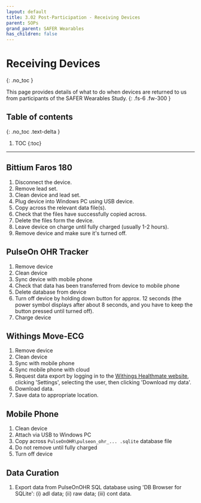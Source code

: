 ```yaml
---
layout: default
title: 3.02 Post-Participation - Receiving Devices
parent: SOPs
grand_parent: SAFER Wearables
has_children: false
---
```


# Receiving Devices
{: .no_toc }

This page provides details of what to do when devices are returned to us from participants of the SAFER Wearables Study.
{: .fs-6 .fw-300 }

## Table of contents
{: .no_toc .text-delta }

1. TOC
{:toc}

---

## Bittium Faros 180

1. Disconnect the device.
2. Remove lead set.
3. Clean device and lead set.
4. Plug device into Windows PC using USB device.
5. Copy across the relevant data file(s).
6. Check that the files have successfully copied across.
7. Delete the files form the device.
8. Leave device on charge until fully charged (usually 1-2 hours).
9. Remove device and make sure it's turned off.


## PulseOn OHR Tracker

1. Remove device
2. Clean device
3. Sync device with mobile phone
4. Check that data has been transferred from device to mobile phone
5. Delete database from device
6. Turn off device by holding down button for approx. 12 seconds (the power symbol displays after about 8 seconds, and you have to keep the button pressed until turned off).
7. Charge device

## Withings Move-ECG

1. Remove device
2. Clean device
3. Sync with mobile phone
4. Sync mobile phone with cloud
5. Request data export by logging in to the [Withings Healthmate website](https://healthmate.withings.com/), clicking 'Settings', selecting the user, then clicking 'Download my data'.
6. Download data.
7. Save data to appropriate location.

## Mobile Phone

1. Clean device
2. Attach via USB to Windows PC
3. Copy across `PulseOnOHR\pulseon_ohr_... .sqlite` database file
4. Do not remove until fully charged
5. Turn off device

## Data Curation

1. Export data from PulseOnOHR SQL database using 'DB Browser for SQLite': (i) adl data; (ii) raw data; (iii) cont data.

